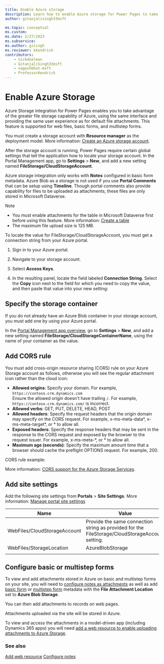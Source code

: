 ```yaml
---
title: Enable Azure storage
description: Learn how to enable Azure storage for Power Pages to take advantage of the greater file storage capability of Azure.
author: gitanjalisingh33msft

ms.topic: conceptual
ms.custom: 
ms.date: 2/27/2023
ms.subservice: 
ms.author: gisingh
ms.reviewer: kkendrick
contributors:
    - nickdoelman
    - GitanjaliSingh33msft
    - nageshbhat-msft
    - ProfessorKendrick
---
```


# Enable Azure Storage

Azure Storage integration for Power Pages enables you to take advantage of the greater file storage capability of Azure, using the same interface and providing the same user experience as for default file attachments. This feature is supported for web files, basic forms, and multistep forms.

You must create a storage account with **Resource manager** as the deployment model. More information: [Create an Azure storage account](/azure/storage/common/storage-account-create?tabs=azure-portal).

After the storage account is running, Power Pages require certain global settings that tell the application how to locate your storage account. In the Portal Management app, go to **Settings** > **New**, and add a new setting named **FileStorage/CloudStorageAccount**.

Azure storage integration only works with **Notes** configured in basic form metadata. Azure Blob as a storage is not used if you use **Portal Comments** that can be setup using **Timeline**. Though portal comments also provide capability for files to be uploaded as attachments, these files are only stored in Microsoft Dataverse.
 
> [!NOTE]
> - You must enable attachments for the table in Microsoft Dataverse first before using this feature. More information: [Create a table](/power-apps/maker/data-platform/data-platform-create-entity)
> - The maximum file upload size is 125 MB.

To locate the value for FileStorage/CloudStorageAccount, you must get a connection string from your Azure portal.

1. Sign in to your Azure portal.

2. Navigate to your storage account.

3. Select **Access Keys**.

4. In the resulting panel, locate the field labeled **Connection String**. Select the **Copy** icon next to the field for which you need to copy the value, and then paste that value into your new setting:

## Specify the storage container

If you do not already have an Azure Blob container in your storage account, you must add one by using your Azure portal.

In the [Portal Management app overview](../portal-management-app.md), go to **Settings** > **New**, and add a new setting named **FileStorage/CloudStorageContainerName**, using the name of your container as the value.

## Add CORS rule

You must add cross-origin resource sharing (CORS) rule on your Azure Storage account as follows, otherwise you will see the regular attachment icon rather than the cloud icon:

- **Allowed origins**: Specify your domain. For example, `https://contoso.crm.dynamics.com` <br /> Ensure the allowed origin doesn't have trailing `/`. For example, `https://contoso.crm.dynamics.com/` is incorrect.
- **Allowed verbs**: GET, PUT, DELETE, HEAD, POST
- **Allowed headers**: Specify the request headers that the origin domain may specify on the CORS request. For example, x-ms-meta-data\*, x-ms-meta-target\*, or \* to allow all.
- **Exposed headers**: Specify the response headers that may be sent in the response to the CORS request and exposed by the browser to the request issuer. For example, x-ms-meta-\*, or \* to allow all.
- **Maximum age (seconds)**: Specify the maximum amount time that a browser should cache the preflight OPTIONS request. For example, 200.

CORS rule example:

More information: [CORS support for the Azure Storage Services](/rest/api/storageservices/cross-origin-resource-sharing--cors--support-for-the-azure-storage-services).

## Add site settings

Add the following site settings from **Portals** > **Site Settings**. More information: [Manage portal site settings](/power-apps/maker/portals/configure/configure-site-settings) 

|Name|Value|
|-----|-----|
|WebFiles/CloudStorageAccount|Provide the same connection string as provided for the FileStorage/CloudStorageAccount setting.|
|WebFiles/StorageLocation|AzureBlobStorage|
|||

## Configure basic or multistep forms 

To view and add attachments stored in Azure on basic and multistep forms on your site, you will need to [configure notes as attachments](notes.md) as well as add [basic form](notes.md#notes-configuration-for-basic-forms) or [multistep form](notes.md#notes-configuration-for-multistep-forms) metadata with the **File Attachment Location** set to **Azure Blob Storage**.

You can then add attachments to records on web pages.

Attachments uploaded via the site will be stored in Azure.

To view and access the attachments in a model-driven app (including Dynamics 365 apps) you will need [add a web resource to enable uploading attachments to Azure Storage](add-web-resource.md).

### See also

[Add web resource](add-web-resource.md)
[Configure notes](notes.md)


